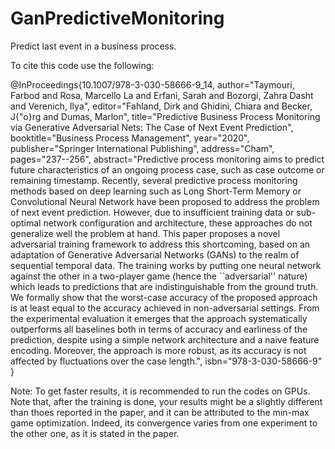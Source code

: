 # GanPredictiveMonitoring
Predict last event in a business process.

To cite this code use the following:

@InProceedings{10.1007/978-3-030-58666-9_14,
author="Taymouri, Farbod
and Rosa, Marcello La
and Erfani, Sarah
and Bozorgi, Zahra Dasht
and Verenich, Ilya",
editor="Fahland, Dirk
and Ghidini, Chiara
and Becker, J{\"o}rg
and Dumas, Marlon",
title="Predictive Business Process Monitoring via Generative Adversarial Nets: The Case of Next Event Prediction",
booktitle="Business Process Management",
year="2020",
publisher="Springer International Publishing",
address="Cham",
pages="237--256",
abstract="Predictive process monitoring aims to predict future characteristics of an ongoing process case, such as case outcome or remaining timestamp. Recently, several predictive process monitoring methods based on deep learning such as Long Short-Term Memory or Convolutional Neural Network have been proposed to address the problem of next event prediction. However, due to insufficient training data or sub-optimal network configuration and architecture, these approaches do not generalize well the problem at hand. This paper proposes a novel adversarial training framework to address this shortcoming, based on an adaptation of Generative Adversarial Networks (GANs) to the realm of sequential temporal data. The training works by putting one neural network against the other in a two-player game (hence the ``adversarial'' nature) which leads to predictions that are indistinguishable from the ground truth. We formally show that the worst-case accuracy of the proposed approach is at least equal to the accuracy achieved in non-adversarial settings. From the experimental evaluation it emerges that the approach systematically outperforms all baselines both in terms of accuracy and earliness of the prediction, despite using a simple network architecture and a naive feature encoding. Moreover, the approach is more robust, as its accuracy is not affected by fluctuations over the case length.",
isbn="978-3-030-58666-9"
}

Note: To get faster results, it is recommended to run the codes on GPUs. Note that, after the training is done, your results might be a slightly different than thoes
reported in the paper, and it can be attributed to the min-max game optimization. Indeed, its convergence varies from one experiment to the other one, 
as it is stated in the paper. 
